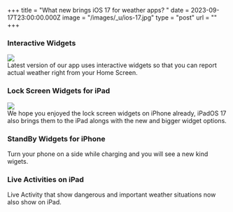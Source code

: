 +++
title = "What new brings iOS 17 for weather apps? "
date = 2023-09-17T23:00:00.000Z
image = "/images/_u/ios-17.jpg"
type = "post"
url = ""
+++

### Interactive Widgets

![](/images/_u/i_w2.jpeg)\
Latest version of our app uses interactive widgets so that you can report actual weather right from your Home Screen.

### Lock Screen Widgets for iPad

![](/images/_u/ipad_rect2.jpg)\
We hope you enjoyed the lock screen widgets on iPhone already, iPadOS 17 also brings them to the iPad alongs with the new and bigger widget options.

### StandBy Widgets for iPhone

Turn your phone on a side while charging and you will see a new kind wigets.

### Live Activities on iPad

Live Activity that show dangerous and important weather situations now also show on iPad.
